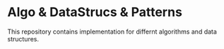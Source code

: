 # Algo & DataStrucs & Patterns
This repository contains implementation for differnt algorithms and data structures.
